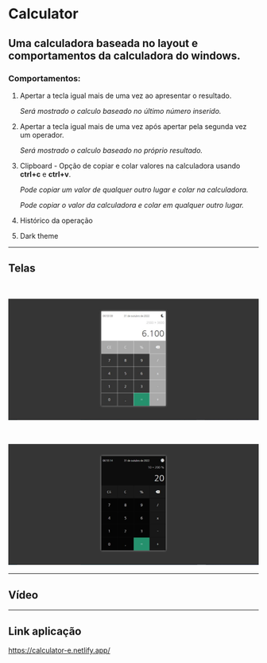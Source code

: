 # Calculator

## Uma calculadora baseada no layout e comportamentos da calculadora do windows.

### Comportamentos:

1. Apertar a tecla igual mais de uma vez ao apresentar o resultado.

    *Será mostrado o calculo baseado no último número inserido.*
    
2. Apertar a tecla igual mais de uma vez após apertar pela segunda vez um operador.

    *Será mostrado o calculo baseado no próprio resultado.*

3. Clipboard - Opção de copiar e colar valores na calculadora usando **ctrl+c** e **ctrl+v**.
    
    *Pode copiar um valor de qualquer outro lugar e colar na calculadora.*

    *Pode copiar o valor da calculadora e colar em qualquer outro lugar.*


4. Histórico da operação

5. Dark theme

---

## Telas

<br>

![tema claro](preview/white.JPG)

<br>

![tema claro](preview/dark.JPG)

---

## Vídeo



---

## Link aplicação

https://calculator-e.netlify.app/
